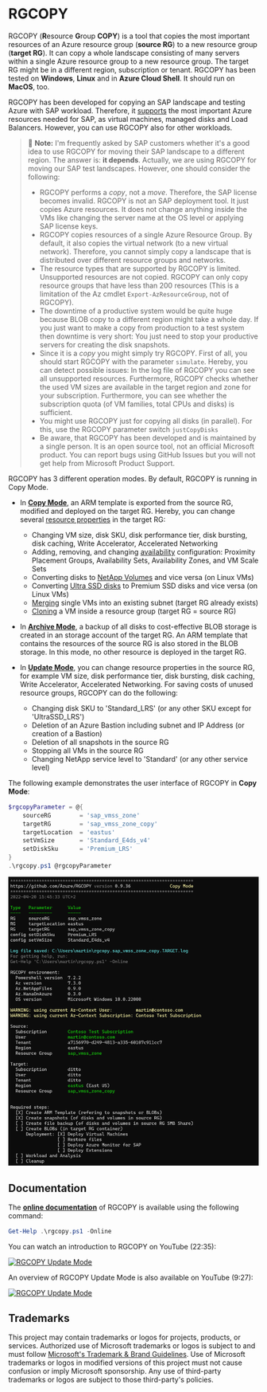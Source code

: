 # RGCOPY

RGCOPY (**R**esource **G**roup **COPY**) is a tool that copies the most important resources of an Azure resource group (**source RG**) to a new resource group (**target RG**). It can copy a whole landscape consisting of many servers within a single Azure resource group to a new resource group. The target RG might be in a different region, subscription or tenant. RGCOPY has been tested on **Windows**, **Linux** and in **Azure Cloud Shell**. It should run on **MacOS**, too.

RGCOPY has been developed for copying an SAP landscape and testing Azure with SAP workload. Therefore, it [supports](./rgcopy-docu.md#Supported-Azure-Resources) the most important Azure resources needed for SAP, as virtual machines, managed disks and Load Balancers. However, you can use RGCOPY also for other workloads.

>  :memo: **Note:** I'm frequently asked by SAP customers whether it's a good idea to use RGCOPY for moving their SAP landscape to a different region. The answer is: **it depends**. Actually, we are using RGCOPY for moving our SAP test landscapes. However, one should consider the following: <ul><li>RGCOPY performs a *copy*, not a *move*. Therefore, the SAP license becomes invalid. RGCOPY is not an SAP deployment tool. It just copies Azure resources. It does not change anything inside the VMs like changing the server name at the OS level or applying SAP license keys. </li><li> RGCOPY copies resources of a single Azure Resource Group. By default, it also copies the virtual network (to a new virtual network). Therefore, you cannot simply copy a landscape that is distributed over different resource groups and networks.</li><li> The resource types that are supported by RGCOPY is limited. Unsupported resources are not copied. RGCOPY can only copy resource groups that have less than 200 resources (This is a limitation of the Az cmdlet `Export-AzResourceGroup`, not of RGCOPY). </li><li> The downtime of a productive system would be quite huge because BLOB copy to a different region might take a whole day. If you just want to make a copy from production to a test system then downtime is very short: You just need to stop your productive servers for creating the disk snapshots.</li><li> Since it is a *copy* you might simply try RGCOPY. First of all, you should start RGCOPY with the parameter `simulate`. Hereby, you can detect possible issues: In the log file of RGCOPY you can see all unsupported resources. Furthermore, RGCOPY checks whether the used VM sizes are available in the target region and zone for your subscription. Furthermore, you can see whether the subscription quota (of VM families, total CPUs and disks) is sufficient. </li><li> You might use RGCOPY just for copying all disks (in parallel). For this, use the RGCOPY parameter switch `justCopyDisks`</li><li> Be aware, that RGCOPY has been developed and is maintained by a single person. It is an open source tool, not an official Microsoft product. You can report bugs using GitHub Issues but you will not get help from Microsoft Product Support.

RGCOPY has 3 different operation modes. By default, RGCOPY is running in Copy Mode. 

- In **[Copy Mode](./rgcopy-docu.md#Workflow)**, an ARM template is exported from the source RG, modified and deployed on the target RG. Hereby, you can change several [resource properties](./rgcopy-docu.md#Resource-Configuration-Parameters) in the target RG:
    - Changing VM size, disk SKU, disk performance tier, disk bursting, disk caching, Write Accelerator, Accelerated Networking
    - Adding, removing, and changing [availability](./rgcopy-docu.md#Parameters-for-Availability) configuration: Proximity Placement Groups, Availability Sets, Availability Zones, and VM Scale Sets
    - Converting disks to [NetApp Volumes](./rgcopy-docu.md#NetApp-Volumes-and-Ultra-SSD-Disks) and vice versa (on Linux VMs)
    - Converting [Ultra SSD disks](./rgcopy-docu.md#NetApp-Volumes-and-Ultra-SSD-Disks) to Premium SSD disks and vice versa (on Linux VMs)
    - [Merging](./rgcopy-docu.md#Merging-and-Cloning-VMs) single VMs into an existing subnet (target RG already exists)
    - [Cloning](./rgcopy-docu.md#Merging-and-Cloning-VMs) a VM inside a resource group (target RG = source RG)

- In **[Archive Mode](./rgcopy-docu.md#Archive-Mode)**, a backup of all disks to cost-effective BLOB storage is created in an storage account of the target RG. An ARM template that contains the resources of the source RG is also stored in the BLOB storage. In this mode, no other resource is deployed in the target RG.

- In **[Update Mode](./rgcopy-docu.md#Update-Mode)**, you can change resource properties in the source RG, for example VM size, disk performance tier, disk bursting, disk caching, Write Accelerator, Accelerated Networking. For saving costs of unused resource groups, RGCOPY can do the following:
    - Changing disk SKU to 'Standard_LRS' (or any other SKU except for 'UltraSSD_LRS')
    - Deletion of an Azure Bastion including subnet and IP Address (or creation of a Bastion)
    - Deletion of all snapshots in the source RG
    - Stopping all VMs in the source RG
    - Changing NetApp service level to 'Standard' (or any other service level)

The following example demonstrates the user interface of RGCOPY in **Copy Mode**:

```powershell
$rgcopyParameter = @{
    sourceRG        = 'sap_vmss_zone'
    targetRG        = 'sap_vmss_zone_copy'
    targetLocation  = 'eastus'
    setVmSize       = 'Standard_E4ds_v4'
    setDiskSku      = 'Premium_LRS'
}
.\rgcopy.ps1 @rgcopyParameter
```

!["RGCOPY"](/images/RGCOPY.png)

## Documentation

The **[online documentation](./rgcopy-docu.md)** of RGCOPY is available using the following command:

```powershell
Get-Help .\rgcopy.ps1 -Online
```

You can watch an introduction to RGCOPY on YouTube (22:35):

[![RGCOPY Update Mode](https://i.ytimg.com/vi/8pCN10CRXtY/hqdefault.jpg)](https://www.youtube.com/watch?v=8pCN10CRXtY)

An overview of RGCOPY Update Mode is also available on YouTube (9:27):

[![RGCOPY Update Mode](https://i.ytimg.com/vi/_iiSeyci7TY/hqdefault.jpg)](https://www.youtube.com/watch?v=_iiSeyci7TY)

## Trademarks

This project may contain trademarks or logos for projects, products, or services. Authorized use of Microsoft 
trademarks or logos is subject to and must follow 
[Microsoft's Trademark & Brand Guidelines](https://www.microsoft.com/en-us/legal/intellectualproperty/trademarks/usage/general).
Use of Microsoft trademarks or logos in modified versions of this project must not cause confusion or imply Microsoft sponsorship.
Any use of third-party trademarks or logos are subject to those third-party's policies.